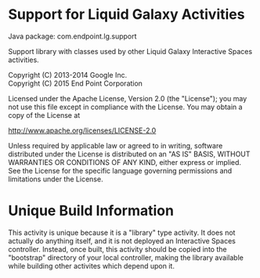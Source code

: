 Support for Liquid Galaxy Activities
====================================

Java package: com.endpoint.lg.support

Support library with classes used by other Liquid Galaxy Interactive Spaces activities.


Copyright (C) 2013-2014 Google Inc.  
Copyright (C) 2015 End Point Corporation

Licensed under the Apache License, Version 2.0 (the "License"); you may not
use this file except in compliance with the License. You may obtain a copy of
the License at

http://www.apache.org/licenses/LICENSE-2.0

Unless required by applicable law or agreed to in writing, software
distributed under the License is distributed on an "AS IS" BASIS, WITHOUT
WARRANTIES OR CONDITIONS OF ANY KIND, either express or implied. See the
License for the specific language governing permissions and limitations under
the License.

Unique Build Information
========================
This activity is unique because it is a "library" type activity. It does not actually do anything itself, and it is not deployed an Interactive Spaces controller. Instead, once built, this activity should be copied into the "bootstrap" directory of your local controller, making the library available while building other activites which depend upon it.
